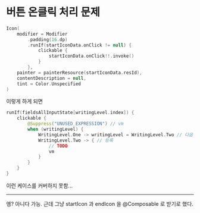 # 버튼 온클릭 처리 문제

```kotlin
Icon(
    modifier = Modifier
        .padding(16.dp)
        .runIf(startIconData.onClick != null) {
            clickable {
                startIconData.onClick!!.invoke()
            }
        },
    painter = painterResource(startIconData.resId),
    contentDescription = null,
    tint = Color.Unspecified
)
```

이렇게 하게 되면

```kotlin
runIf(fieldsAllInputState[writingLevel.index]) {
    clickable {
        @Suppress("UNUSED_EXPRESSION") // vm
        when (writingLevel) {
            WritingLevel.One -> writingLevel = WritingLevel.Two // 다음 단계
            WritingLevel.Two -> { // 등록
                // TODO
                vm
            }
        }
    }
}
```

이런 케이스를 커버하지 못함...

---

엥? 아니다 가능. 근데 그냥 startIcon 과 endIcon 을 @Composable 로 받기로 했다.